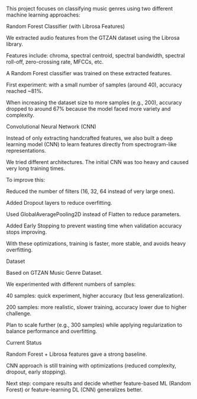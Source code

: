 This project focuses on classifying music genres using two different machine learning approaches:

Random Forest Classifier (with Librosa Features)

We extracted audio features from the GTZAN dataset using the Librosa library.

Features include: chroma, spectral centroid, spectral bandwidth, spectral roll-off, zero-crossing rate, MFCCs, etc.

A Random Forest classifier was trained on these extracted features.

First experiment: with a small number of samples (around 40), accuracy reached ~81%.

When increasing the dataset size to more samples (e.g., 200), accuracy dropped to around 67% because the model faced more variety and complexity.

Convolutional Neural Network (CNN)

Instead of only extracting handcrafted features, we also built a deep learning model (CNN) to learn features directly from spectrogram-like representations.

We tried different architectures. The initial CNN was too heavy and caused very long training times.

To improve this:

Reduced the number of filters (16, 32, 64 instead of very large ones).

Added Dropout layers to reduce overfitting.

Used GlobalAveragePooling2D instead of Flatten to reduce parameters.

Added Early Stopping to prevent wasting time when validation accuracy stops improving.

With these optimizations, training is faster, more stable, and avoids heavy overfitting.

Dataset

Based on GTZAN Music Genre Dataset.

We experimented with different numbers of samples:

40 samples: quick experiment, higher accuracy (but less generalization).

200 samples: more realistic, slower training, accuracy lower due to higher challenge.

Plan to scale further (e.g., 300 samples) while applying regularization to balance performance and overfitting.

Current Status

Random Forest + Librosa features gave a strong baseline.

CNN approach is still training with optimizations (reduced complexity, dropout, early stopping).

Next step: compare results and decide whether feature-based ML (Random Forest) or feature-learning DL (CNN) generalizes better.
